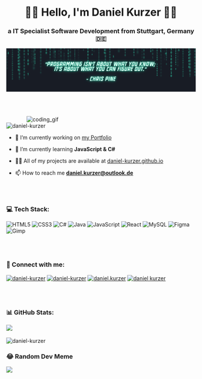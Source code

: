 <h1 align="center">✌🏼 Hello, I'm Daniel Kurzer ✌🏼</h1>
<h3 align="center">a IT Specialist Software Development from Stuttgart, Germany 🇩🇪</h3>

![logo](https://github.com/daniel-kurzer/daniel-kurzer/blob/main/Code%20Quote.png)


<br></br>


<img align="right" alt ="coding_gif" width="450" src="https://media.licdn.com/dms/image/C4E12AQHohaaJm6qNNw/article-cover_image-shrink_423_752/0/1630526455370?e=1719446400&v=beta&t=4xy0jBUQ84TIWmABpMRAOunlGNf843_pM9c1HE6kWCs">

<p align="left"> <img src="https://komarev.com/ghpvc/?username=daniel-kurzer&label=Profile%20views&color=0e75b6&style=flat" alt="daniel-kurzer" /> </p>

- 🔭 I’m currently working on [my Portfolio](https://daniel-kurzer.github.io/)

- 🌱 I’m currently learning **JavaScript & C#** 

- 👨‍💻 All of my projects are available at <a href="https://daniel-kurzer.github.io/">daniel-kurzer.github.io</a>

- 📫 How to reach me **daniel.kurzer@outlook.de**

<br></br>

### 💻 Tech Stack:

![HTML5](https://img.shields.io/badge/html5-%23E34F26.svg?style=for-the-badge&logo=html5&logoColor=white)
![CSS3](https://img.shields.io/badge/css3-%231572B6.svg?style=for-the-badge&logo=css3&logoColor=white)
![C#](https://img.shields.io/badge/c%23-%23239120.svg?style=for-the-badge&logo=csharp&logoColor=white)
![Java](https://img.shields.io/badge/java-%23ED8B00.svg?style=for-the-badge&logo=openjdk&logoColor=white)
![JavaScript](https://img.shields.io/badge/javascript-%23323330.svg?style=for-the-badge&logo=javascript&logoColor=%23F7DF1E)
![React](https://img.shields.io/badge/react-%2320232a.svg?style=for-the-badge&logo=react&logoColor=%2361DAFB)
![MySQL](https://img.shields.io/badge/mysql-%2300000f.svg?style=for-the-badge&logo=mysql&logoColor=white)
![Figma](https://img.shields.io/badge/figma-%23F24E1E.svg?style=for-the-badge&logo=figma&logoColor=white)
![Gimp](https://img.shields.io/badge/Gimp-657D8B?style=for-the-badge&logo=gimp&logoColor=FFFFFF)

<br></br>

### 🔗 Connect with me:
<p align="left">
<a href="https://codepen.io/daniel-kurzer" target="blank"><img align="center" src="https://raw.githubusercontent.com/rahuldkjain/github-profile-readme-generator/master/src/images/icons/Social/codepen.svg" alt="daniel-kurzer" height="30" width="40" /></a>
<a href="https://linkedin.com/in/daniel-kurzer" target="blank"><img align="center" src="https://raw.githubusercontent.com/rahuldkjain/github-profile-readme-generator/master/src/images/icons/Social/linked-in-alt.svg" alt="daniel-kurzer" height="30" width="40" /></a>
<a href="https://instagram.com/daniel.kurzer" target="blank"><img align="center" src="https://raw.githubusercontent.com/rahuldkjain/github-profile-readme-generator/master/src/images/icons/Social/instagram.svg" alt="daniel.kurzer" height="30" width="40" /></a>
<a href="https://www.youtube.com/c/daniel kurzer" target="blank"><img align="center" src="https://raw.githubusercontent.com/rahuldkjain/github-profile-readme-generator/master/src/images/icons/Social/youtube.svg" alt="daniel kurzer" height="30" width="40" /></a>
</p>

<br></br>

### 📊 GitHub Stats:

![](https://github-readme-streak-stats.herokuapp.com/?user=daniel-kurzer&theme=merko&hide_border=false)</br>

<p><img align="center" src="https://github-readme-stats.vercel.app/api/top-langs?username=daniel-kurzer&show_icons=true&locale=en&layout=compact" alt="daniel-kurzer" /></p>

### 😂 Random Dev Meme
<img src='https://randommeme-five.vercel.app/' style="height: 400px;"/>
</body>
